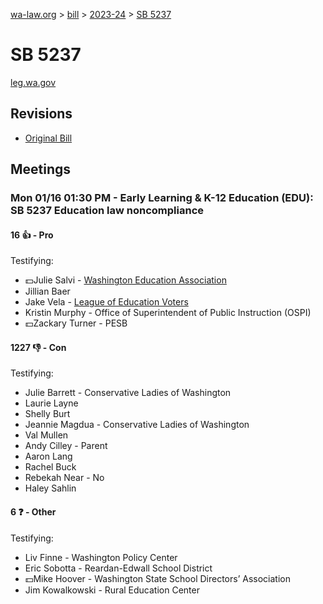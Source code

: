 [wa-law.org](/) > [bill](/bill/) > [2023-24](/bill/2023-24/) > [SB 5237](/bill/2023-24/sb/5237/)

# SB 5237
[leg.wa.gov](https://app.leg.wa.gov/billsummary?BillNumber=5237&Year=2023&Initiative=false)

## Revisions
* [Original Bill](1/)

## Meetings
### Mon 01/16 01:30 PM - Early Learning & K-12 Education (EDU): SB 5237 Education law noncompliance
#### 16 👍 - Pro
Testifying:
* 💵Julie Salvi - [Washington Education Association](/org/washington_education_association/)
* Jillian Baer
* Jake  Vela - [League of Education Voters](/org/league_of_education_voters/)
* Kristin Murphy - Office of Superintendent of Public Instruction (OSPI)
* 💵Zackary Turner - PESB

#### 1227 👎 - Con
Testifying:
* Julie Barrett - Conservative Ladies of Washington
* Laurie Layne
* Shelly Burt
* Jeannie  Magdua - Conservative Ladies of Washington
* Val Mullen
* Andy Cilley - Parent
* Aaron Lang
* Rachel Buck
* Rebekah Near - No
* Haley Sahlin 

#### 6 ❓ - Other
Testifying:
* Liv Finne - Washington Policy Center
* Eric Sobotta - Reardan-Edwall School District
* 💵Mike Hoover - Washington State School Directors’ Association
* Jim Kowalkowski - Rural Education Center
